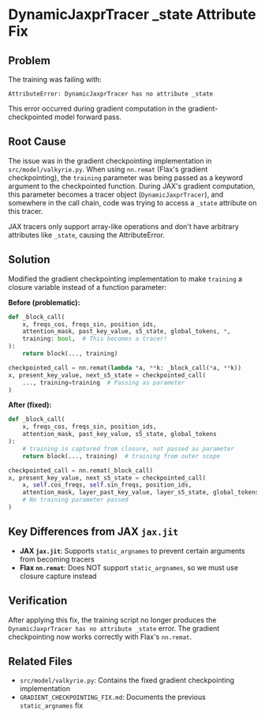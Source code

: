 # DynamicJaxprTracer _state Attribute Fix

## Problem
The training was failing with:
```
AttributeError: DynamicJaxprTracer has no attribute _state
```

This error occurred during gradient computation in the gradient-checkpointed model forward pass.

## Root Cause
The issue was in the gradient checkpointing implementation in `src/model/valkyrie.py`. When using `nn.remat` (Flax's gradient checkpointing), the `training` parameter was being passed as a keyword argument to the checkpointed function. During JAX's gradient computation, this parameter becomes a tracer object (`DynamicJaxprTracer`), and somewhere in the call chain, code was trying to access a `_state` attribute on this tracer.

JAX tracers only support array-like operations and don't have arbitrary attributes like `_state`, causing the AttributeError.

## Solution
Modified the gradient checkpointing implementation to make `training` a closure variable instead of a function parameter:

**Before (problematic):**
```python
def _block_call(
    x, freqs_cos, freqs_sin, position_ids,
    attention_mask, past_key_value, s5_state, global_tokens, *,
    training: bool,  # This becomes a tracer!
):
    return block(..., training)

checkpointed_call = nn.remat(lambda *a, **k: _block_call(*a, **k))
x, present_key_value, next_s5_state = checkpointed_call(
    ..., training=training  # Passing as parameter
)
```

**After (fixed):**
```python
def _block_call(
    x, freqs_cos, freqs_sin, position_ids,
    attention_mask, past_key_value, s5_state, global_tokens
):
    # training is captured from closure, not passed as parameter
    return block(..., training)  # training from outer scope

checkpointed_call = nn.remat(_block_call)
x, present_key_value, next_s5_state = checkpointed_call(
    x, self.cos_freqs, self.sin_freqs, position_ids,
    attention_mask, layer_past_key_value, layer_s5_state, global_tokens
    # No training parameter passed
)
```

## Key Differences from JAX `jax.jit`
- **JAX `jax.jit`**: Supports `static_argnames` to prevent certain arguments from becoming tracers
- **Flax `nn.remat`**: Does NOT support `static_argnames`, so we must use closure capture instead

## Verification
After applying this fix, the training script no longer produces the `DynamicJaxprTracer has no attribute _state` error. The gradient checkpointing now works correctly with Flax's `nn.remat`.

## Related Files
- `src/model/valkyrie.py`: Contains the fixed gradient checkpointing implementation
- `GRADIENT_CHECKPOINTING_FIX.md`: Documents the previous `static_argnames` fix